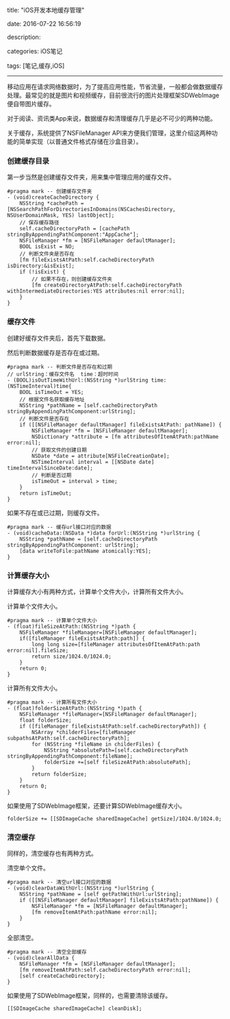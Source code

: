 title: "iOS开发本地缓存管理"

date: 2016-07-22 16:56:19

description:

categories: iOS笔记

tags: [笔记,缓存,iOS]

---

移动应用在请求网络数据时，为了提高应用性能，节省流量，一般都会做数据缓存处理。最常见的就是图片和视频缓存，目前很流行的图片处理框架SDWebImage便自带图片缓存。

对于阅读、资讯类App来说，数据缓存和清理缓存几乎是必不可少的两种功能。

关于缓存，系统提供了NSFileManager API来方便我们管理，这里介绍这两种功能的简单实现（以普通文件格式存储在沙盒目录）。

<!--more-->

### 创建缓存目录

第一步当然是创建缓存文件夹，用来集中管理应用的缓存文件。

	#pragma mark -- 创建缓存文件夹
	- (void)createCacheDirectory {
	    NSString *cachePath = [NSSearchPathForDirectoriesInDomains(NSCachesDirectory, NSUserDomainMask, YES) lastObject];
	    // 保存缓存路径
	    self.cacheDirectoryPath = [cachePath stringByAppendingPathComponent:"AppCache"];
	    NSFileManager *fm = [NSFileManager defaultManager];
	    BOOL isExist = NO;
	    // 判断文件夹是否存在
	    [fm fileExistsAtPath:self.cacheDirectoryPath isDirectory:&isExist];
	    if (!isExist) {
	    	// 如果不存在，则创建缓存文件夹 
	        [fm createDirectoryAtPath:self.cacheDirectoryPath withIntermediateDirectories:YES attributes:nil error:nil];
	    }
	}

### 缓存文件

创建好缓存文件夹后，首先下载数据。

然后判断数据缓存是否存在或过期。

	#pragma mark -- 判断文件是否存在和过期
	// urlString：缓存文件名  time：超时时间
	- (BOOL)isOutTimeWithUrl:(NSString *)urlString time:(NSTimeInterval)time{
	    BOOL isTimeOut = YES;
	    // 根据文件名获取缓存地址
	    NSString *pathName = [self.cacheDirectoryPath stringByAppendingPathComponent:urlString];
	    // 判断文件是否存在
	    if ([[NSFileManager defaultManager] fileExistsAtPath: pathName]) {
	        NSFileManager *fm = [NSFileManager defaultManager];
	        NSDictionary *attribute = [fm attributesOfItemAtPath:pathName error:nil];
	        // 获取文件的创建日期
	        NSDate *date = attribute[NSFileCreationDate];
	        NSTimeInterval interval = [[NSDate date] timeIntervalSinceDate:date];
	        // 判断是否过期
	        isTimeOut = interval > time;
	    }
	    return isTimeOut;
	}
	
如果不存在或已过期，则缓存文件。

	#pragma mark -- 缓存url接口对应的数据
	- (void)cacheData:(NSData *)data forUrl:(NSString *)urlString {
	    NSString *pathName = [self.cacheDirectoryPath stringByAppendingPathComponent: urlString];
	    [data writeToFile:pathName atomically:YES];
	}
	
### 计算缓存大小

计算缓存大小有两种方式，计算单个文件大小，计算所有文件大小。

计算单个文件大小。

	#pragma mark -- 计算单个文件大小
	- (float)fileSizeAtPath:(NSString *)path {
	    NSFileManager *fileManager=[NSFileManager defaultManager];
	    if([fileManager fileExistsAtPath:path]) {
	        long long size=[fileManager attributesOfItemAtPath:path error:nil].fileSize;
	        return size/1024.0/1024.0;
	    }
	    return 0;
	}

计算所有文件大小。

	#pragma mark -- 计算所有文件大小
	- (float)folderSizeAtPath:(NSString *)path {
	    NSFileManager *fileManager=[NSFileManager defaultManager];
	    float folderSize;
	    if ([fileManager fileExistsAtPath:self.cacheDirectoryPath]) {
	        NSArray *childerFiles=[fileManager subpathsAtPath:self.cacheDirectoryPath];
	        for (NSString *fileName in childerFiles) {
	            NSString *absolutePath=[self.cacheDirectoryPath stringByAppendingPathComponent:fileName];
	            folderSize +=[self fileSizeAtPath:absolutePath];
	        }
	        return folderSize;
	    }
	    return 0;
	}
	
如果使用了SDWebImage框架，还要计算SDWebImage缓存大小。

	folderSize += [[SDImageCache sharedImageCache] getSize]/1024.0/1024.0;

### 清空缓存

同样的，清空缓存也有两种方式。

清空单个文件。

	#pragma mark -- 清空url接口对应的数据
	- (void)clearDataWithUrl:(NSString *)urlString {
		NSString *pathName = [self getPathWithUrl:urlString];
	    if ([[NSFileManager defaultManager] fileExistsAtPath:pathName]) {
	        NSFileManager *fm = [NSFileManager defaultManager];
	        [fm removeItemAtPath:pathName error:nil];
	    }
	}
	
全部清空。

	#pragma mark -- 清空全部缓存
	- (void)clearAllData {
	    NSFileManager *fm = [NSFileManager defaultManager];
	    [fm removeItemAtPath:self.cacheDirectoryPath error:nil];
	    [self createCacheDirectory];
	}

如果使用了SDWebImage框架，同样的，也需要清除该缓存。

	[[SDImageCache sharedImageCache] cleanDisk];




